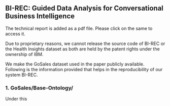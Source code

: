 
## BI-REC: Guided Data Analysis for Conversational Business Intelligence

The technical report is added as a pdf file. Please click on the same to access it.

Due to proprietary reasons, we cannot release the source code of BI-REC or the Health Insights dataset as both are held by the patent rights under the ownership of IBM.

We make the GoSales dataset used in the paper publicly available. Following is the information provided that helps in the reproducibility of our system BI-REC.

### 1. GoSales/Base-Ontology/

Under this
